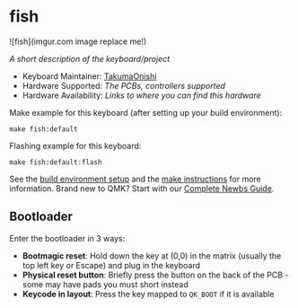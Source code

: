 # fish

![fish](imgur.com image replace me!)

*A short description of the keyboard/project*

* Keyboard Maintainer: [TakumaOnishi](https://github.com/TakumaOnishi)
* Hardware Supported: *The PCBs, controllers supported*
* Hardware Availability: *Links to where you can find this hardware*

Make example for this keyboard (after setting up your build environment):

    make fish:default

Flashing example for this keyboard:

    make fish:default:flash

See the [build environment setup](https://docs.qmk.fm/#/getting_started_build_tools) and the [make instructions](https://docs.qmk.fm/#/getting_started_make_guide) for more information. Brand new to QMK? Start with our [Complete Newbs Guide](https://docs.qmk.fm/#/newbs).

## Bootloader

Enter the bootloader in 3 ways:

* **Bootmagic reset**: Hold down the key at (0,0) in the matrix (usually the top left key or Escape) and plug in the keyboard
* **Physical reset button**: Briefly press the button on the back of the PCB - some may have pads you must short instead
* **Keycode in layout**: Press the key mapped to `QK_BOOT` if it is available
